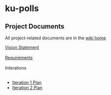 # ku-polls

## Project Documents
All project-related documents are in the [wiki home](../../wiki/home)

[Vision Statement](../../wiki/Vision%20Statement)<br/><br/>
[Requirements](../../wiki/Requirements)<br/><br/>
Interations<br/><br/>
* [Iteration 1 Plan](../../wiki/Iteration%201%20Plan)
* [Iteration 2 Plan](../../wiki/Iteration%202%20Plan)
